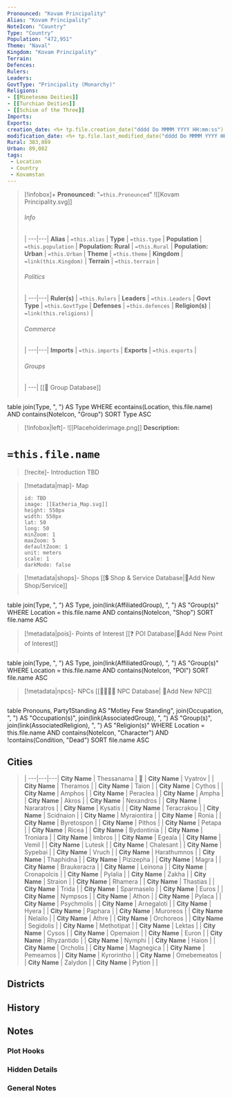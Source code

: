 ```yaml
---
Pronounced: "Kovam Principality"
Alias: "Kovam Principality"
NoteIcon: "Country"
Type: "Country"
Population: "472,951"
Theme: "Naval"
Kingdom: "Kovam Principality"
Terrain:
Defences: 
Rulers: 
Leaders: 
GovtType: "Principality (Monarchy)"
Religions:
- [[Minetesmo Deities]]
- [[Turchian Deities]]
- [[Schism of the Three]]
Imports:
Exports:
creation_date: <%+ tp.file.creation_date("dddd Do MMMM YYYY HH:mm:ss") %> 
modification_date: <%+ tp.file.last_modified_date("dddd Do MMMM YYYY HH:mm:ss") %>
Rural: 383,869
Urban: 89,082
tags:
 - Location
 - Country
 - Kovamstan
---
```


> [!infobox]+
> **Pronounced:**  "`=this.Pronounced`"
> ![[Kovam Principality.svg]]
> ###### Info
>  |
> ---|---|
> **Alias** | `=this.alias` |
> **Type** | `=this.type` |
> **Population** | `=this.population` |
> **Population: Rural** | `=this.Rural` |
> **Population: Urban** | `=this.Urban` |
> **Theme** | `=this.theme` |
> **Kingdom** | `=link(this.Kingdom)` |
> **Terrain** | `=this.terrain` |
> ###### Politics
>  |
> ---|---|
> **Ruler(s)** | `=this.Rulers` |
> **Leaders** | `=this.Leaders` |
> **Govt Type** | `=this.GovtType` |
> **Defenses** | `=this.defences` |
> **Religion(s)** | `=link(this.religions)` |
> ###### Commerce
>  |
> ---|---|
> **Imports** | `=this.imports` |
> **Exports** | `=this.exports` |
> ###### Groups
>  |
> ---|
[[🔰 Group Database]]
> ```dataview 
table join(Type, ", ") AS Type
WHERE econtains(Location, this.file.name) AND contains(NoteIcon, "Group")
SORT Type ASC

> [!infobox|left]- 
> ![[Placeholderimage.png]]
> **Description:** 

# **`=this.file.name`**
> [!recite]- Introduction
TBD

> [!metadata|map]- Map
> ```leaflet
> id: TBD
> image: [[Eatheria_Map.svg]]
> height: 550px
> width: 550px
> lat: 50
> long: 50
> minZoom: 1
> maxZoom: 5
> defaultZoom: 1
> unit: meters
> scale: 1
> darkMode: false
> ```

> [!metadata|shops]- Shops
> [[💲 Shop & Service Database|📝Add New Shop/Service]]
> ```dataview
table join(Type, ", ") AS Type, join(link(AffiliatedGroup), ", ") AS "Group(s)"
WHERE Location = this.file.name AND contains(NoteIcon, "Shop")
SORT file.name ASC

> [!metadata|pois]- Points of Interest
> [[❓ POI Database|📝Add New Point of Interest]]
> ```dataview
table join(Type, ", ") AS Type, join(link(AffiliatedGroup), ", ") AS "Group(s)"
WHERE Location = this.file.name AND contains(NoteIcon, "POI")
SORT file.name ASC

> [!metadata|npcs]- NPCs
> [[👨‍👩‍👧‍👦 NPC Database| 📝Add New NPC]]
> ```dataview
table Pronouns, Party1Standing AS "Motley Few Standing", join(Occupation, ", ") AS "Occupation(s)", join(link(AssociatedGroup), ", ") AS "Group(s)", join(link(AssociatedReligion), ", ") AS "Religion(s)"
WHERE Location = this.file.name AND contains(NoteIcon, "Character") AND !contains(Condition, "Dead")
SORT file.name ASC

## Cities

>  |
> ---|---|---|
> **City Name** | Thessanama | 🏰 | 
> **City Name** | Vyatrov |  | 
> **City Name** | Theramos |  | 
> **City Name** | Taion |  | 
> **City Name** | Cythos |  | 
> **City Name** | Amphos |  | 
> **City Name** | Peraclea |  | 
> **City Name** | Ampha |  | 
> **City Name** | Akros |  | 
> **City Name** | Nexandros |  | 
> **City Name** | Nararatros |  | 
> **City Name** | Kysatis |  | 
> **City Name** | Teracrakou |  | 
> **City Name** | Scidnaion |  | 
> **City Name** | Myraiontira |  | 
> **City Name** | Ronia |  | 
> **City Name** | Byretospon |  | 
> **City Name** | Pithos |  | 
> **City Name** | Petapa |  | 
> **City Name** | Ricea |  | 
> **City Name** | Bydontinia |  | 
> **City Name** | Troniara |  | 
> **City Name** | Imbros |  | 
> **City Name** | Egeala |  | 
> **City Name** | Vemil |  | 
> **City Name** | Lutesk |  | 
> **City Name** | Chalesant |  | 
> **City Name** | Sypebai |  | 
> **City Name** | Vruch |  | 
> **City Name** | Harathumnos |  | 
> **City Name** | Thaphidna |  | 
> **City Name** | Pizizepha |  | 
> **City Name** | Magra |  | 
> **City Name** | Braukeracra |  | 
> **City Name** | Leinona |  | 
> **City Name** | Cronapolcis |  | 
> **City Name** | Pylalia |  | 
> **City Name** | Zakha |  | 
> **City Name** | Straion |  | 
> **City Name** | Rhamera |  | 
> **City Name** | Thastias |  | 
> **City Name** | Trida |  | 
> **City Name** | Sparmaselo |  | 
> **City Name** | Euros |  | 
> **City Name** | Nympsos |  | 
> **City Name** | Athon |  | 
> **City Name** | Pylaca |  | 
> **City Name** | Psychmolis |  | 
> **City Name** | Arnegaloti |  | 
> **City Name** | Hyera |  | 
> **City Name** | Paphara |  | 
> **City Name** | Muroreos |  | 
> **City Name** | Nelailo |  | 
> **City Name** | Athre |  | 
> **City Name** | Orchoreos |  | 
> **City Name** | Segidolis |  | 
> **City Name** | Methotipat |  | 
> **City Name** | Lektas |  | 
> **City Name** | Cysos |  | 
> **City Name** | Opemaion |  | 
> **City Name** | Euron |  | 
> **City Name** | Rhyzantido |  | 
> **City Name** | Nymphi |  | 
> **City Name** | Haion |  | 
> **City Name** | Orcholis |  | 
> **City Name** | Magnegica |  | 
> **City Name** | Pemeamos |  | 
> **City Name** | Kyrorintho |  | 
> **City Name** | Omebemeatos |  | 
> **City Name** | Zalydon |  | 
> **City Name** | Pytion |  | 
> 


## Districts


## History


## Notes
### Plot Hooks


### Hidden Details


### General Notes

